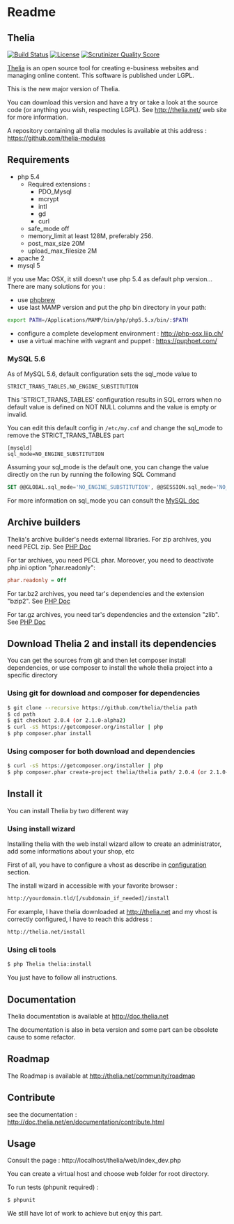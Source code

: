 Readme
======

Thelia
------
[![Build Status](https://travis-ci.org/thelia/thelia.png?branch=master)](https://travis-ci.org/thelia/thelia) [![License](https://poser.pugx.org/thelia/thelia/license.png)](https://packagist.org/packages/thelia/thelia) [![Scrutinizer Quality Score](https://scrutinizer-ci.com/g/thelia/thelia/badges/quality-score.png?s=61e3e04a69bffd71c29b08e5392080317a546716)](https://scrutinizer-ci.com/g/thelia/thelia/)

[Thelia](http://thelia.net/) is an open source tool for creating e-business websites and managing online content. This software is published under LGPL.

This is the new major version of Thelia.

You can download this version and have a try or take a look at the  source code (or anything you wish, respecting LGPL).  See http://thelia.net/ web site for more information.

A repository containing all thelia modules is available at this address : https://github.com/thelia-modules

Requirements
------------

* php 5.4
    * Required extensions :
        * PDO_Mysql
        * mcrypt
        * intl
        * gd
        * curl
    * safe_mode off
    * memory_limit at least 128M, preferably 256.
    * post_max_size 20M
    * upload_max_filesize 2M
* apache 2
* mysql 5

If you use Mac OSX, it still doesn't use php 5.4 as default php version... There are many solutions for you :

* use [phpbrew](https://github.com/c9s/phpbrew)
* use last MAMP version and put the php bin directory in your path:

```bash
export PATH=/Applications/MAMP/bin/php/php5.5.x/bin/:$PATH
```

* configure a complete development environment : http://php-osx.liip.ch/
* use a virtual machine with vagrant and puppet : https://puphpet.com/

### MySQL 5.6

As of MySQL 5.6, default configuration sets the sql_mode value to

```
STRICT_TRANS_TABLES,NO_ENGINE_SUBSTITUTION
```

This 'STRICT_TRANS_TABLES' configuration results in SQL errors when no default value is defined on NOT NULL columns and the value is empty or invalid.

You can edit this default config in ` /etc/my.cnf ` and change the sql_mode to remove the STRICT_TRANS_TABLES part

```
[mysqld]
sql_mode=NO_ENGINE_SUBSTITUTION
```

Assuming your sql_mode is the default one, you can change the value directly on the run by running the following SQL Command

```sql
SET @@GLOBAL.sql_mode='NO_ENGINE_SUBSTITUTION', @@SESSION.sql_mode='NO_ENGINE_SUBSTITUTION'
```

For more information on sql_mode you can consult the [MySQL doc](http://dev.mysql.com/doc/refman/5.0/fr/server-sql-mode.html "sql Mode")

## Archive builders
Thelia's archive builder's needs external libraries.
For zip archives, you need PECL zip. See [PHP Doc](http://php.net/manual/en/zip.installation.php)

For tar archives, you need PECL phar. Moreover, you need to deactivate php.ini option "phar.readonly":
```ini
phar.readonly = Off
```

For tar.bz2 archives, you need tar's dependencies and the extension "bzip2". See [PHP Doc](http://php.net/manual/fr/book.bzip2.php)

For tar.gz archives, you need tar's dependencies and the extension "zlib". See [PHP Doc](http://fr2.php.net/manual/fr/book.zlib.php)

## Download Thelia 2 and install its dependencies

You can get the sources from git and then let composer install dependencies, or use composer to install the whole thelia project into a specific directory

### Using git for download and composer for dependencies
``` bash
$ git clone --recursive https://github.com/thelia/thelia path
$ cd path
$ git checkout 2.0.4 (or 2.1.0-alpha2)
$ curl -sS https://getcomposer.org/installer | php
$ php composer.phar install
```

### Using composer for both download and dependencies
``` bash
$ curl -sS https://getcomposer.org/installer | php
$ php composer.phar create-project thelia/thelia path/ 2.0.4 (or 2.1.0-alpha2)
```

## Install it

You can install Thelia by two different way

### Using install wizard

Installing thelia with the web install wizard allow to create an administrator, add some informations about your shop, etc

First of all, you have to configure a vhost as describe in [configuration](http://doc.thelia.net/en/documentation/configuration.html) section.

The install wizard in accessible with your favorite browser :

``` bash
http://yourdomain.tld/[/subdomain_if_needed]/install
```

For example, I have thelia downloaded at http://thelia.net and my vhost is correctly configured, I have to reach this address :

``` bash
http://thelia.net/install
```

### Using cli tools

``` bash
$ php Thelia thelia:install
```

You just have to follow all instructions.

Documentation
-------------

Thelia documentation is available at http://doc.thelia.net

The documentation is also in beta version and some part can be obsolete cause to some refactor.


Roadmap
-------

The Roadmap is available at http://thelia.net/community/roadmap


Contribute
----------

see the documentation : http://doc.thelia.net/en/documentation/contribute.html

Usage
-----

Consult the page : http://localhost/thelia/web/index_dev.php

You can create a virtual host and choose web folder for root directory.

To run tests (phpunit required) :

``` bash
$ phpunit
```

We still have lot of work to achieve but enjoy this part.

